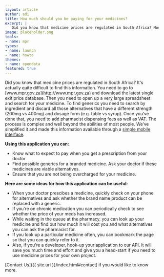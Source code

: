```yaml
---
layout: article
author: adi
title: How much should you be paying for your medicines?
excerpt: |
   Did you know that medicine prices are regulated in South Africa? Most people don't. We've built an application that makes price comparisons between branded medicines and their generic equivalents easier.
image: placeholder.png
tools:
- name: mpr
types:
- name: launch
- name: howto
themes:
- name: opendata
featured: true
---
```


Did you know that medicine prices are regulated in South Africa? It's actually quite difficult to find this information. You need to go to [www.mpr.gov.za](http://www.mpr.gov.za) and download the latest single exit price database. Then you need to open up a very large spreadsheet and search for your medicine. To find generics you need to search by ingredient and discard all those alternatives that have a different strength (200mg vs 400mg) and dosage form (e.g. table vs syrup). Once you've done that, you need to add pharmacist dispensing fees as well as VAT. The process is complex and well beyond the abilities of most people. We've simplified it and made this information available through a [simple mobile interface](http://mpr.code4sa.org). 

**Using this application you can:**

- Know what to expect to pay when you get a prescription from your doctor
- Find possible generics for a branded medicine. Ask your doctor if these medicines are viable alternatives.
- Ensure that you are not being overcharged for your medicine.

**Here are some ideas for how this application can be useful:**

- When your doctor prescibes a medicine, quickly check on your phone for alternatives and ask whether the brand name product can be replaced with a generic.
- If you're on chronic medication you can periodically check to see whether the price of your meds has increased.
- While waiting in the queue at the pharmacy, you can look up your medicine and find out how much it will cost you and what alternatives you can ask the pharmacist for.
- If you look up a particular medicine often, you can bookmark the page so that you can quickly refer to it.
- Also, if you're a developer, hook-up your application to our API. It will save you much time and effort and give you a head-start if you need to use medicine prices for your own project.

[Contact Us]({{ site.url }}/index.html#contact) if you would like to know more.




